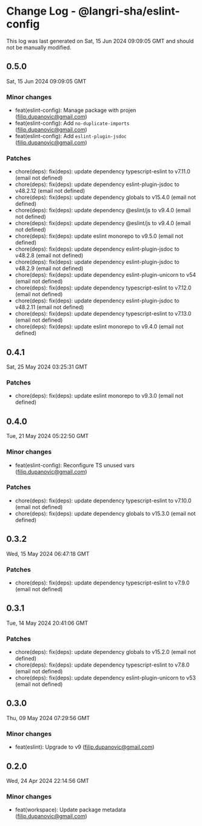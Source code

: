 # Change Log - @langri-sha/eslint-config

This log was last generated on Sat, 15 Jun 2024 09:09:05 GMT and should not be manually modified.

<!-- Start content -->

## 0.5.0

Sat, 15 Jun 2024 09:09:05 GMT

### Minor changes

- feat(eslint-config): Manage package with projen (filip.dupanovic@gmail.com)
- feat(eslint-config): Add `no-duplicate-imports` (filip.dupanovic@gmail.com)
- feat(eslint-config): Add `eslint-plugin-jsdoc` (filip.dupanovic@gmail.com)

### Patches

- chore(deps): fix(deps): update dependency typescript-eslint to v7.11.0 (email not defined)
- chore(deps): fix(deps): update dependency eslint-plugin-jsdoc to v48.2.12 (email not defined)
- chore(deps): fix(deps): update dependency globals to v15.4.0 (email not defined)
- chore(deps): fix(deps): update dependency @eslint/js to v9.4.0 (email not defined)
- chore(deps): fix(deps): update dependency @eslint/js to v9.4.0 (email not defined)
- chore(deps): fix(deps): update eslint monorepo to v9.5.0 (email not defined)
- chore(deps): fix(deps): update dependency eslint-plugin-jsdoc to v48.2.8 (email not defined)
- chore(deps): fix(deps): update dependency eslint-plugin-jsdoc to v48.2.9 (email not defined)
- chore(deps): fix(deps): update dependency eslint-plugin-unicorn to v54 (email not defined)
- chore(deps): fix(deps): update dependency typescript-eslint to v7.12.0 (email not defined)
- chore(deps): fix(deps): update dependency eslint-plugin-jsdoc to v48.2.11 (email not defined)
- chore(deps): fix(deps): update dependency typescript-eslint to v7.13.0 (email not defined)
- chore(deps): fix(deps): update eslint monorepo to v9.4.0 (email not defined)

## 0.4.1

Sat, 25 May 2024 03:25:31 GMT

### Patches

- chore(deps): fix(deps): update eslint monorepo to v9.3.0 (email not defined)

## 0.4.0

Tue, 21 May 2024 05:22:50 GMT

### Minor changes

- feat(eslint-config): Reconfigure TS unused vars (filip.dupanovic@gmail.com)

### Patches

- chore(deps): fix(deps): update dependency typescript-eslint to v7.10.0 (email not defined)
- chore(deps): fix(deps): update dependency globals to v15.3.0 (email not defined)

## 0.3.2

Wed, 15 May 2024 06:47:18 GMT

### Patches

- chore(deps): fix(deps): update dependency typescript-eslint to v7.9.0 (email not defined)

## 0.3.1

Tue, 14 May 2024 20:41:06 GMT

### Patches

- chore(deps): fix(deps): update dependency globals to v15.2.0 (email not defined)
- chore(deps): fix(deps): update dependency typescript-eslint to v7.8.0 (email not defined)
- chore(deps): fix(deps): update dependency eslint-plugin-unicorn to v53 (email not defined)

## 0.3.0

Thu, 09 May 2024 07:29:56 GMT

### Minor changes

- feat(eslint): Upgrade to v9 (filip.dupanovic@gmail.com)

## 0.2.0

Wed, 24 Apr 2024 22:14:56 GMT

### Minor changes

- feat(workspace): Update package metadata (filip.dupanovic@gmail.com)

